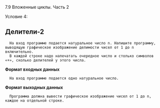 7.9 Вложенные циклы. Часть 2

Условие 4:

## Делители-2 ##

      На вход программе подается натуральное число n. Напишите программу, выводящую графическое изображение делимости чисел от 1 до n включительно. 
      В каждой строке надо напечатать очередное число и столько символов «+», сколько делителей у этого числа.

**Формат входных данных**

      На вход программе подается одно натуральное число.
      
**Формат выходных данных**

      Программа должна вывести графическое изображение чисел от 1 до n, каждое на отдельной строке.
